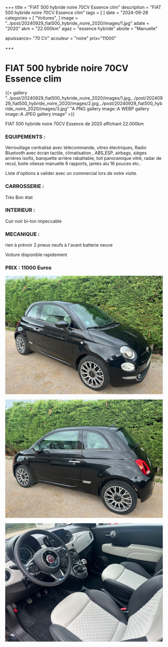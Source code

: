 +++
title = "FIAT 500 hybride noire 70CV Essence clim"
description = "FIAT 500 hybride noire 70CV Essence clim"
tags = [
]
date = "2024-09-28
categories = [
    "Voitures",
]
image = "../post/20240929_fiat500_hybride_noire_2020/images/1.jpg"
adate = "2020"
akm = "22.000km"
agaz = "essence hybride"
aboite = "Manuelle"

apuissance= "70 CV"
acouleur = "noire"
prix="11000"

+++

# FIAT 500 hybride noire 70CV Essence clim

{{< gallery "../post/20240929_fiat500_hybride_noire_2020/images/1.jpg,../post/20240929_fiat500_hybride_noire_2020/images/2.jpg,../post/20240929_fiat500_hybride_noire_2020/images/3.jpg" "A PNG gallery image::A WEBP gallery image::A JPEG gallery image" >}}


FIAT 500 hybride noire 70CV Essence de 2020 affichant 22.000km


### EQUIPEMENTS :
Verrouillage centralisé avec télécommande, vitres électriques, Radio Bluetooth avec écran tactile, climatisation , ABS,ESP, airbags, sièges arrières isofix, banquette arrière rabattable, toit panoramique vitré, radar de recul, boite vitesse manuelle 6 rapports, jantes alu 16 pouces   etc..


Liste d'options à valider avec un commercial lors de votre visite.


### CARROSSERIE :
 Très Bon état 


### INTERIEUR :
Cuir noir bi-ton impeccable

### MECANIQUE :
rien à prévoir
2 pneus neufs à l'avant
batterie neuve



Voiture disponible rapidement


### PRIX : 11000 Euros


<!-- more -->


![](images/1.jpg)

![](images/2.jpg)

![](images/3.jpg)

